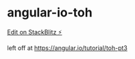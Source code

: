 # angular-io-toh

[Edit on StackBlitz ⚡️](https://stackblitz.com/edit/angular-io-toh)

left off at
https://angular.io/tutorial/toh-pt3
